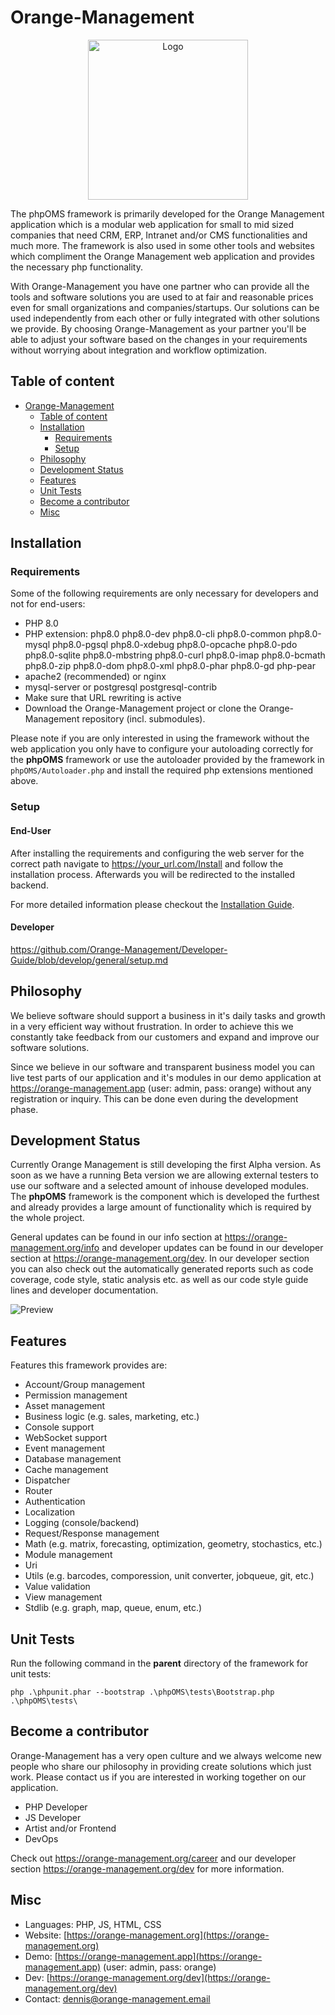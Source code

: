 # Orange-Management

<p align="center"><img src="https://raw.githubusercontent.com/Orange-Management/Assets/master/art/logo.png" width="256" alt="Logo"></p>

The phpOMS framework is primarily developed for the Orange Management application which is a modular web application for small to mid sized companies that need CRM, ERP, Intranet and/or CMS functionalities and much more. The framework is also used in some other tools and websites which compliment the Orange Management web application and provides the necessary php functionality.

With Orange-Management you have one partner who can provide all the tools and software solutions you are used to at fair and reasonable prices even for small organizations and companies/startups. Our solutions can be used independently from each other or fully integrated with other solutions we provide. By choosing Orange-Management as your partner you'll be able to adjust your software based on the changes in your requirements without worrying about integration and workflow optimization.

## Table of content

- [Orange-Management](#orange-management)
  - [Table of content](#table-of-content)
  - [Installation](#installation)
    - [Requirements](#requirements)
    - [Setup](#setup)
  - [Philosophy](#philosophy)
  - [Development Status](#development-status)
  - [Features](#features)
  - [Unit Tests](#unit-tests)
  - [Become a contributor](#become-a-contributor)
  - [Misc](#misc)

## Installation

### Requirements

Some of the following requirements are only necessary for developers and not for end-users:

* PHP 8.0
* PHP extension: php8.0 php8.0-dev php8.0-cli php8.0-common php8.0-mysql php8.0-pgsql php8.0-xdebug php8.0-opcache php8.0-pdo php8.0-sqlite php8.0-mbstring php8.0-curl php8.0-imap php8.0-bcmath php8.0-zip php8.0-dom php8.0-xml php8.0-phar php8.0-gd php-pear
* apache2 (recommended) or nginx
* mysql-server or postgresql postgresql-contrib
* Make sure that URL rewriting is active
* Download the Orange-Management project or clone the Orange-Management repository (incl. submodules).

Please note if you are only interested in using the framework without the web application you only have to configure your autoloading correctly for the **phpOMS** framework or use the autoloader provided by the framework in `phpOMS/Autoloader.php` and install the required php extensions mentioned above.

### Setup

#### End-User

After installing the requirements and configuring the web server for the correct path navigate to https://your_url.com/Install and follow the installation process. Afterwards you will be redirected to the installed backend.

For more detailed information please checkout the [Installation Guide](https://orange-management.org/dev/guide?page=setup/installation).

#### Developer

https://github.com/Orange-Management/Developer-Guide/blob/develop/general/setup.md

## Philosophy

We believe software should support a business in it's daily tasks and growth in a very efficient way without frustration. In order to achieve this we constantly take feedback from our customers and expand and improve our software solutions.

Since we believe in our software and transparent business model you can live test parts of our application and it's modules in our demo application at https://orange-management.app (user: admin, pass: orange) without any registration or inquiry. This can be done even during the development phase.

## Development Status

Currently Orange Management is still developing the first Alpha version. As soon as we have a running Beta version we are allowing external testers to use our software and a selected amount of inhouse developed modules. The **phpOMS** framework is the component which is developed the furthest and already provides a large amount of functionality which is required by the whole project.

General updates can be found in our info section at https://orange-management.org/info and developer updates can be found in our developer section at https://orange-management.org/dev. In our developer section you can also check out the automatically generated reports such as code coverage, code style, static analysis etc. as well as our code style guide lines and developer documentation.

![Preview](https://raw.githubusercontent.com/Orange-Management/Assets/master/art/preview.png)

## Features

Features this framework provides are:

* Account/Group management
* Permission management
* Asset management
* Business logic (e.g. sales, marketing, etc.)
* Console support
* WebSocket support
* Event management
* Database management
* Cache management
* Dispatcher
* Router
* Authentication
* Localization
* Logging (console/backend)
* Request/Response management
* Math (e.g. matrix, forecasting, optimization, geometry, stochastics, etc.)
* Module management
* Uri
* Utils (e.g. barcodes, comporession, unit converter, jobqueue, git, etc.)
* Value validation
* View management
* Stdlib (e.g. graph, map, queue, enum, etc.)

## Unit Tests

Run the following command in the **parent** directory of the framework for unit tests:

```
php .\phpunit.phar --bootstrap .\phpOMS\tests\Bootstrap.php .\phpOMS\tests\
```

## Become a contributor

Orange-Management has a very open culture and we always welcome new people who share our philosophy in providing create solutions which just work. Please contact us if you are interested in working together on our application.

* PHP Developer
* JS Developer
* Artist and/or Frontend
* DevOps

Check out https://orange-management.org/career and our developer section https://orange-management.org/dev for more information.

## Misc

* Languages: PHP, JS, HTML, CSS
* Website: [https://orange-management.org](https://orange-management.org)
* Demo: [https://orange-management.app](https://orange-management.app) (user: admin, pass: orange)
* Dev: [https://orange-management.org/dev](https://orange-management.org/dev)
* Contact: dennis@orange-management.email
